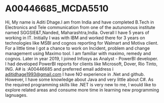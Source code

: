 # A00446685_MCDA5510
Hi, My name is Aditi Dhage.I am from India and have completed B.Tech in Electronics and Tele communication from one of the autunomous institute named SGGSIE&T,Nanded, Maharashtra,India. Overall I have 5 years of working in IT. Initially I was with IBM and worked there for 3 years on technologies like MSBI and cognos reporting for Walmart and Motiva client. For a little time I got a chance to work on Incident, problem and change management using Maximo tool. I am familiar with maximo, remedy and cognos. Later in year 2019, I joined Infosys as  Analyst - PowerBI developer. I had developed PowerBI reports for clients like Microsoft, Dover, Rio Tinto, ING. 
A# is :A00446685 and preferred email address i aditidhage1993@gmail.com
I have NO experience in .Net and github. However, I have some knowledge about Java and very little about C#.
As the required programming skills like .NET is very new to me, I would like to explore related areas and consume more time in learning new programming lagnuages.
